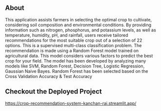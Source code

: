 ## About
This application assists farmers in selecting the optimal crop to cultivate, considering soil composition and environmental conditions.
By providing information such as nitrogen, phosphorus, and potassium levels, as well as temperature, humidity, pH, and rainfall, users receive tailored recommendations 
for the most suitable crop out of a selection of 22 options.
This is a supervised multi-class classification problem.
The recommendation is made using a Random Forest model trained on agricultural data. This model considers various factors to predict the best crop for your field. The model has been developed by analyzing many models like SVM, Random Forest, Decision Tree, Logistic Regression, Gaussian Naive Bayes. Random Forest has been selected based on the Cross Validation Accuracy & Test Accuracy

## Checkout the Deployed Project
https://crop-recommendation-system-kanchan-rai.streamlit.app/
